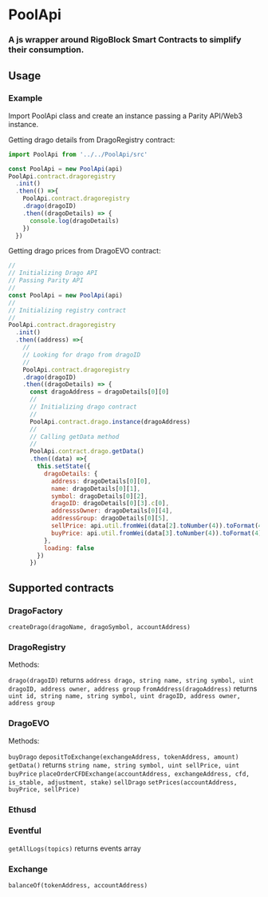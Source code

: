 # PoolApi

### A js wrapper around RigoBlock Smart Contracts to simplify their consumption.

## Usage

### Example


Import PoolApi class and create an instance passing a Parity API/Web3 instance.

Getting drago details from DragoRegistry contract:
```javascript
import PoolApi from '../../PoolApi/src'

const PoolApi = new PoolApi(api)
PoolApi.contract.dragoregistry
  .init()
  .then(() =>{
    PoolApi.contract.dragoregistry
    .drago(dragoID)
    .then((dragoDetails) => {
      console.log(dragoDetails)
    })
  })
  ```

Getting drago prices from DragoEVO contract:
```javascript
//
// Initializing Drago API
// Passing Parity API
//
const PoolApi = new PoolApi(api)
//
// Initializing registry contract
//
PoolApi.contract.dragoregistry
  .init()
  .then((address) =>{
    //
    // Looking for drago from dragoID
    //
    PoolApi.contract.dragoregistry
    .drago(dragoID)
    .then((dragoDetails) => {
      const dragoAddress = dragoDetails[0][0]
      //
      // Initializing drago contract
      //
      PoolApi.contract.drago.instance(dragoAddress)
      //
      // Calling getData method
      //
      PoolApi.contract.drago.getData()
      .then((data) =>{
        this.setState({
          dragoDetails: {
            address: dragoDetails[0][0],
            name: dragoDetails[0][1],
            symbol: dragoDetails[0][2],
            dragoID: dragoDetails[0][3].c[0],
            addresssOwner: dragoDetails[0][4],
            addressGroup: dragoDetails[0][5],
            sellPrice: api.util.fromWei(data[2].toNumber(4)).toFormat(4),
            buyPrice: api.util.fromWei(data[3].toNumber(4)).toFormat(4),
          },
          loading: false
        })
      })
```
## Supported contracts

### DragoFactory

`createDrago(dragoName, dragoSymbol, accountAddress)`

### DragoRegistry

Methods:

`drago(dragoID)` returns `address drago, string name, string symbol, uint dragoID, address owner, address group`
`fromAddress(dragoAddress)` returns `uint id, string name, string symbol, uint dragoID, address owner, address group`

### DragoEVO

Methods:

`buyDrago`
`depositToExchange(exchangeAddress, tokenAddress, amount)`
`getData()` returns `string name, string symbol, uint sellPrice, uint buyPrice`
`placeOrderCFDExchange(accountAddress, exchangeAddress, cfd, is_stable, adjustment, stake)`
`sellDrago`
`setPrices(accountAddress, buyPrice, sellPrice)`

### Ethusd

### Eventful

`getAllLogs(topics)` returns events array

### Exchange

`balanceOf(tokenAddress, accountAddress)`

